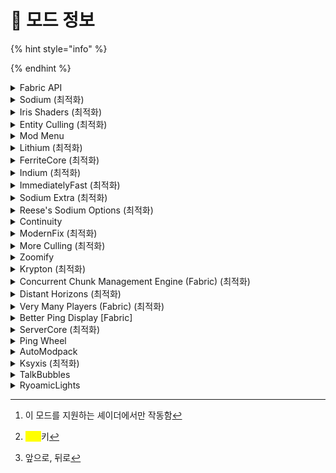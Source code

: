 # 🧊 모드 정보

{% hint style="info" %}

{% endhint %}

<details>

<summary>Fabric API</summary>

여러 패브릭 모드들과 호환되기 위해 필요한 필수 라이브러리

</details>

<details>

<summary>Sodium (최적화)</summary>

클라이언트 렌더링 최적화

</details>

<details>

<summary>Iris Shaders (최적화)</summary>

높은 호환성과 다양한 그래픽 옵션을 지원하는 셰이더 런처

</details>

<details>

<summary>Entity Culling (최적화)</summary>

패스 트레이싱을 통해 보이지 않는 블럭과 엔티티 렌더링을 건너뜀

</details>

<details>

<summary>Mod Menu</summary>

모드 메뉴 버튼을 추가하여 설치된 모드를 확인하고 설정할 수 있음

</details>

<details>

<summary>Lithium (최적화)</summary>

클라이언트와 서버를 위한 시스템 최적화

</details>

<details>

<summary>FerriteCore (최적화)</summary>

서버와 클라이언트를 위한 메모리 최적화

</details>

<details>

<summary>Indium (최적화)</summary>

Fabric API를 사용하는 모든 모드에 대한 렌더링 최적화

</details>

<details>

<summary>ImmediatelyFast (최적화)</summary>

클라이언트의 렌더링 성능을 향상 시킴

</details>

<details>

<summary>Sodium Extra (최적화)</summary>

Sodium에서 설정할 수 없었던 옵션들을 사용할 수 있음

</details>

<details>

<summary>Reese's Sodium Options (최적화)</summary>

Sodium의 사용 경험 향상

</details>

<details>

<summary>Continuity</summary>

리소스팩을 사용하여 블럭들이 서로 이어져 보이게 만듦

</details>

<details>

<summary>ModernFix (최적화)</summary>

성능 향상과 메모리 사용량을 줄이며 다양한 버그를 수정

</details>

<details>

<summary>More Culling (최적화)</summary>

눈에 보이지 않는 것들을 렌더링 하지 않아 성능 향상

</details>

<details>

<summary>Zoomify</summary>

간단한확대 모드

</details>

<details>

<summary>Krypton (최적화)</summary>

네트워크 최적화

</details>

<details>

<summary>Concurrent Chunk Management Engine (Fabric) (최적화)</summary>

청크 로딩 향상

</details>

<details>

<summary>Distant Horizons (최적화)</summary>

[기본 시야를 초과한 지형을 단순하게 표현하면서도 더멀리 보는 듯한 느낌을 줌](#user-content-fn-1)[^1]

</details>

<details>

<summary>Very Many Players (Fabric) (최적화)</summary>

서버를 위한 올인원 최적화

</details>

<details>

<summary>Better Ping Display [Fabric]</summary>

[플레이어 목록의 핑 아이콘을 텍스트로 표시](#user-content-fn-2)[^2]

</details>

<details>

<summary>ServerCore (최적화)</summary>

서버를 위한 올인원 최적화

</details>

<details>

<summary>Ping Wheel</summary>

지정한 키를 눌러 보고 있는 방향에 핑을 찍어 잠시 동안 알림

* 기본적으로 [<mark style="color:yellow;">마우스 추가 버튼</mark>](#user-content-fn-3)[^3]을 눌러 핑을 찍고 <mark style="color:yellow;">**Alt**</mark>를 눌러 누가 찍었는지 확인 가능

</details>

<details>

<summary>AutoModpack</summary>

모드 자동 설치기

</details>

<details>

<summary>Ksyxis (최적화)</summary>

청크 로딩 속도 향상

</details>

<details>

<summary>TalkBubbles</summary>

플레이어머리 위 말풍선 표시

</details>

<details>

<summary>RyoamicLights</summary>

빛을 내는 개체와 블럭은 설치하지 않아도 주변을 밝게 만듦

</details>

[^1]: 이 모드를 지원하는 셰이더에서만 작동함

[^2]: <mark style="color:yellow;">**Tab**</mark>키

[^3]: 앞으로, 뒤로

